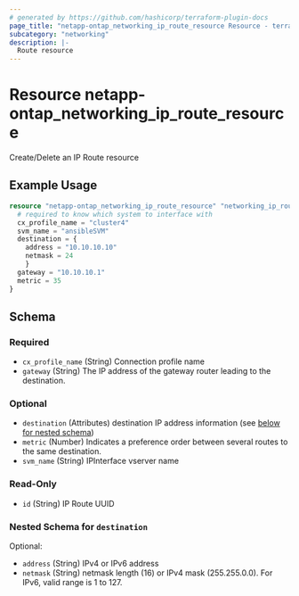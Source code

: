 ```yaml
---
# generated by https://github.com/hashicorp/terraform-plugin-docs
page_title: "netapp-ontap_networking_ip_route_resource Resource - terraform-provider-netapp-ontap"
subcategory: "networking"
description: |-
  Route resource
---
```


# Resource netapp-ontap_networking_ip_route_resource

Create/Delete an IP Route resource

## Example Usage

```terraform
resource "netapp-ontap_networking_ip_route_resource" "networking_ip_route" {
  # required to know which system to interface with
  cx_profile_name = "cluster4"
  svm_name = "ansibleSVM"
  destination = {
    address = "10.10.10.10"
    netmask = 24
    }
  gateway = "10.10.10.1"
  metric = 35
}
```



<!-- schema generated by tfplugindocs -->
## Schema

### Required

- `cx_profile_name` (String) Connection profile name
- `gateway` (String) The IP address of the gateway router leading to the destination.

### Optional

- `destination` (Attributes) destination IP address information (see [below for nested schema](#nestedatt--destination))
- `metric` (Number) Indicates a preference order between several routes to the same destination.
- `svm_name` (String) IPInterface vserver name

### Read-Only

- `id` (String) IP Route UUID

<a id="nestedatt--destination"></a>
### Nested Schema for `destination`

Optional:

- `address` (String) IPv4 or IPv6 address
- `netmask` (String) netmask length (16) or IPv4 mask (255.255.0.0). For IPv6, valid range is 1 to 127.



